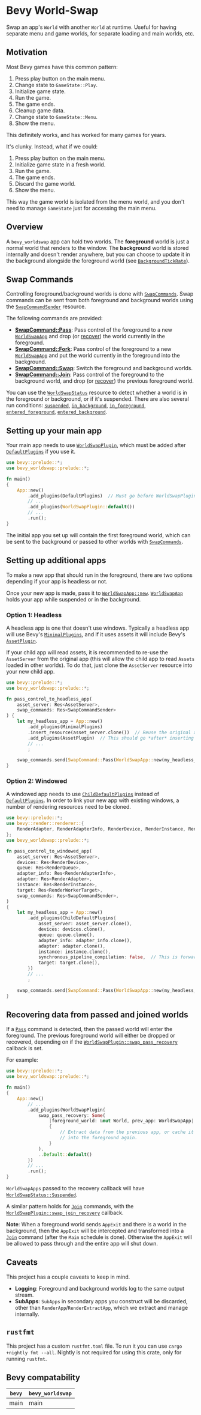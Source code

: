 # Bevy World-Swap

Swap an app's `World` with another `World` at runtime. Useful for having separate menu and game worlds, for separate loading and main worlds, etc.



## Motivation

Most Bevy games have this common pattern:

1. Press play button on the main menu.
1. Change state to `GameState::Play`.
1. Initialize game state.
1. Run the game.
1. The game ends.
1. Cleanup game data.
1. Change state to `GameState::Menu`.
1. Show the menu.

This definitely works, and has worked for many games for years.

It's clunky. Instead, what if we could:

1. Press play button on the main menu.
1. Initialize game state in a fresh world.
1. Run the game.
1. The game ends.
1. Discard the game world.
1. Show the menu.

This way the game world is isolated from the menu world, and you don't need to manage `GameState` just for accessing the main menu.



## Overview

A `bevy_worldswap` app can hold two worlds. The **foreground** world is just a normal world that renders to the window. The **background** world is stored internally and doesn't render anywhere, but you can choose to update it in the background alongside the foreground world (see [`BackgroundTickRate`](bevy_worldswap::BackgroundTickRate)).



## Swap Commands

Controlling foreground/background worlds is done with [`SwapCommands`](bevy_worldswap::SwapCommand). Swap commands can be sent from both foreground and background worlds using the [`SwapCommandSender`](bevy_worldswap::SwapCommandSender) resource.

The following commands are provided:
- [**SwapCommand::Pass**](bevy_worldswap::SwapCommand::Pass): Pass control of the foreground to a new [`WorldSwapApp`](bevy_worldswap::WorldSwapApp) and drop (or [recover](WorldSwapPlugin::swap_pass_recovery)) the world currently in the foreground.
- [**SwapCommand::Fork**](bevy_worldswap::SwapCommand::Fork): Pass control of the foreground to a new [`WorldSwapApp`](bevy_worldswap::WorldSwapApp) and put the world currently in the foreground into the background.
- [**SwapCommand::Swap**](bevy_worldswap::SwapCommand::Swap): Switch the foreground and background worlds.
- [**SwapCommand::Join**](bevy_worldswap::SwapCommand::Join): Pass control of the foreground to the background world, and drop (or [recover](WorldSwapPlugin::swap_join_recovery)) the previous foreground world.

You can use the [`WorldSwapStatus`](bevy_worldswap::WorldSwapStatus) resource to detect whether a world is in the foreground or background, or if it's suspended. There are also several run conditions: [`suspended`](bevy_worldswap::suspended), [`in_background`](bevy_worldswap::in_background), [`in_foreground`](bevy_worldswap::in_foreground), [`entered_foreground`](bevy_worldswap::entered_foreground), [`entered_background`](bevy_worldswap::entered_background).



## Setting up your main app

Your main app needs to use [`WorldSwapPlugin`](bevy_worldswap::WorldSwapPlugin), which must be added after [`DefaultPlugins`](bevy::prelude::DefaultPlugins) if you use it.

```rust
use bevy::prelude::*;
use bevy_worldswap::prelude::*;

fn main()
{
    App::new()
        .add_plugins(DefaultPlugins)  // Must go before WorldSwapPlugin if you add this.
        // ...
        .add_plugins(WorldSwapPlugin::default())
        // ...
        .run();
}
```

The initial app you set up will contain the first foreground world, which can be sent to the background or passed to other worlds with [`SwapCommands`](bevy_worldswap::SwapCommand).



## Setting up additional apps

To make a new app that should run in the foreground, there are two options depending if your app is headless or not.

Once your new app is made, pass it to [`WorldSwapApp::new`](bevy_worldswap::WorldSwapApp::new). [`WorldSwapApp`](bevy_worldswap::WorldSwapApp) holds your app while suspended or in the background.


### Option 1: Headless

A headless app is one that doesn't use windows. Typically a headless app will use Bevy's [`MinimalPlugins`](bevy::prelude::MinimalPlugins), and if it uses assets it will include Bevy's [`AssetPlugin`](bevy::prelude::AssetPlugin).

If your child app will read assets, it is recommended to re-use the `AssetServer` from the original app (this will allow the child app to read `Assets` loaded in other worlds). To do that, just clone the `AssetServer` resource into your new child app.

```rust
use bevy::prelude::*;
use bevy_worldswap::prelude::*;

fn pass_control_to_headless_app(
    asset_server: Res<AssetServer>,
    swap_commands: Res<SwapCommandSender>
) {
    let my_headless_app = App::new()
        .add_plugins(MinimalPlugins)
        .insert_resource(asset_server.clone())  // Reuse the original app's AssetServer.
        .add_plugins(AssetPlugin)  // This should go *after* inserting an AssetServer clone.
        // ...
        ;  

    swap_commands.send(SwapCommand::Pass(WorldSwapApp::new(my_headless_app)));
}
```


### Option 2: Windowed

A windowed app needs to use [`ChildDefaultPlugins`](bevy_worldswap::ChildDefaultPlugins) instead of [`DefaultPlugins`](bevy::prelude::DefaultPlugins). In order to link your new app with existing windows, a number of rendering resources need to be cloned.

```rust
use bevy::prelude::*;
use bevy::render::renderer::{
    RenderAdapter, RenderAdapterInfo, RenderDevice, RenderInstance, RenderQueue
};
use bevy_worldswap::prelude::*;

fn pass_control_to_windowed_app(
    asset_server: Res<AssetServer>,
    devices: Res<RenderDevice>,
    queue: Res<RenderQueue>,
    adapter_info: Res<RenderAdapterInfo>,
    adapter: Res<RenderAdapter>,
    instance: Res<RenderInstance>,
    target: Res<RenderWorkerTarget>,
    swap_commands: Res<SwapCommandSender>,
)
{
    let my_headless_app = App::new()
        .add_plugins(ChildDefaultPlugins{
            asset_server: asset_server.clone(),
            devices: devices.clone(),
            queue: queue.clone(),
            adapter_info: adapter_info.clone(),
            adapter: adapter.clone(),
            instance: instance.clone(),
            synchronous_pipeline_compilation: false,  // This is forwarded to RenderPlugin.
            target: target.clone(),
        })
        // ...
        ;  

    swap_commands.send(SwapCommand::Pass(WorldSwapApp::new(my_headless_app)));
}
```



## Recovering data from passed and joined worlds

If a [`Pass`](bevy_worldswap::SwapCommand::Pass) command is detected, then the passed world will enter the foreground. The previous foreground world will either be dropped or recovered, depending on if the [`WorldSwapPlugin::swap_pass_recovery`](WorldSwapPlugin::swap_pass_recovery) callback is set.

For example:
```rust
use bevy::prelude::*;
use bevy_worldswap::prelude::*;

fn main()
{
    App::new()
        // ...
        .add_plugins(WorldSwapPlugin{
            swap_pass_recovery: Some(
                |foreground_world: &mut World, prev_app: WorldSwapApp|
                {
                    // Extract data from the previous app, or cache it for sending
                    // into the foreground again.
                }
            ),
            ..Default::default()
        })
        // ...
        .run();
}
```

`WorldSwapApps` passed to the recovery callback will have [`WorldSwapStatus::Suspended`](bevy_worldswap::WorldSwapStatus::Suspended).

A similar pattern holds for [`Join`](bevy_worldswap::SwapCommand::Join) commands, with the [`WorldSwapPlugin::swap_join_recovery`](WorldSwapPlugin::swap_join_recovery) callback.

**Note**: When a foreground world sends `AppExit` and there is a world in the background, then the `AppExit` will be intercepted and transformed into a [`Join`](bevy_worldswap::SwapCommand::Join) command (after the `Main` schedule is done). Otherwise the `AppExit` will be allowed to pass through and the entire app will shut down.



## Caveats

This project has a couple caveats to keep in mind.
- **Logging**: Foreground and background worlds log to the same output stream.
- **SubApps**: `SubApps` in secondary apps you construct will be discarded, other than `RenderApp`/`RenderExtractApp`, which we extract and manage internally.



## `rustfmt`

This project has a custom `rustfmt.toml` file. To run it you can use `cargo +nightly fmt --all`. Nightly is not required for using this crate, only for running `rustfmt`.



## Bevy compatability

| `bevy` | `bevy_worldswap` |
|--------|------------------|
| main   | main             |
